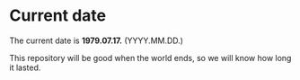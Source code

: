 # Current date

The current date is **1979.07.17.** (YYYY.MM.DD.)

This repository will be good when the world ends, so we will know how long it lasted.